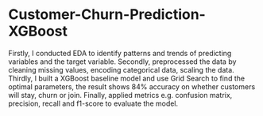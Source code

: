 # Customer-Churn-Prediction-XGBoost
Firstly, I conducted EDA to identify patterns and trends of predicting variables and the target variable.
Secondly, preprocessed the data by cleaning missing values, encoding categorical data, scaling the data.
Thirdly, I built a XGBoost baseline model and use Grid Search to find the optimal parameters, the result shows 84% accuracy on whether customers will stay, churn or join.
Finally, applied metrics e.g. confusion matrix, precision, recall and f1-score to evaluate the model.
